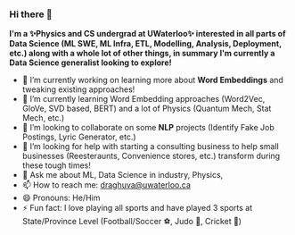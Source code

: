 ### Hi there 👋

**I'm a ✨Physics and CS undergrad at UWaterloo✨ interested in all parts of Data Science (ML SWE, ML Infra, ETL, Modelling, Analysis, Deployment, etc.) along with a whole lot of other things, in summary I'm currently a Data Science generalist looking to explore!**

- 🔭 I’m currently working on learning more about **Word Embeddings** and tweaking existing approaches!
- 🌱 I’m currently learning Word Embedding approaches (Word2Vec, GloVe, SVD based, BERT) and a lot of Physics (Quantum Mech, Stat Mech, etc.)
- 👯 I’m looking to collaborate on some **NLP** projects (Identify Fake Job Postings, Lyric Generator, etc.)
- 🤔 I’m looking for help with starting a consulting business to help small businesses (Reesteraunts, Convenience stores, etc.) transform during these tough times!
- 💬 Ask me about ML, Data Science in industry, Physics, 
- 📫 How to reach me: draghuva@uwaterloo.ca
- 😄 Pronouns: He/Him
- ⚡ Fun fact: I love playing all sports and have played 3 sports at State/Province Level (Football/Soccer ⚽️, Judo 🥋, Cricket 🏏)


